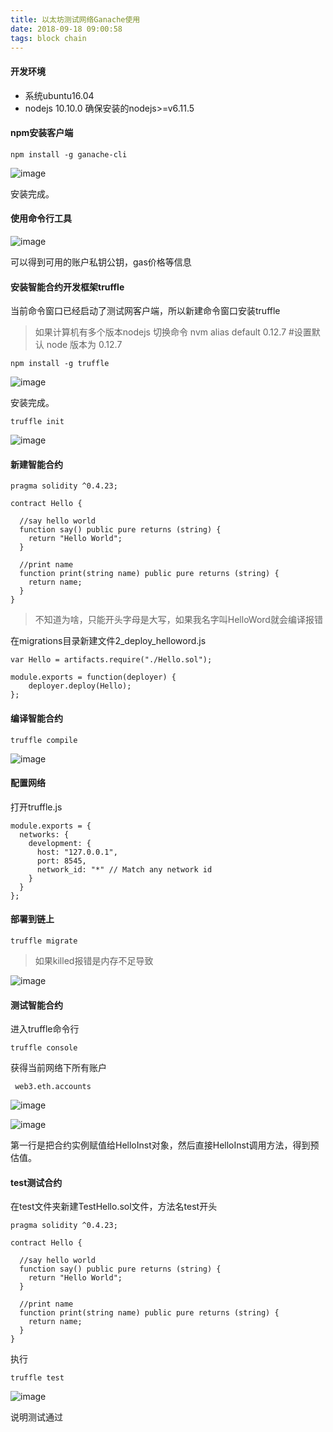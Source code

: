 ```yaml
---
title: 以太坊测试网络Ganache使用
date: 2018-09-18 09:00:58
tags: block chain
---
```


#### 开发环境

+ 系统ubuntu16.04
+ nodejs 10.10.0 确保安装的nodejs>=v6.11.5

#### npm安装客户端

```
npm install -g ganache-cli
```

![image](http://ws4.sinaimg.cn/large/c1b251b3gy1fvdpgxpma0j214a03mwfa.jpg)

安装完成。

#### 使用命令行工具

![image](http://wx1.sinaimg.cn/large/c1b251b3gy1fvdpihjnedj20py0lljw3.jpg)

可以得到可用的账户私钥公钥，gas价格等信息

#### 安装智能合约开发框架truffle

当前命令窗口已经启动了测试网客户端，所以新建命令窗口安装truffle

> 如果计算机有多个版本nodejs 切换命令 nvm alias default 0.12.7 #设置默认 node 版本为 0.12.7

```
npm install -g truffle
```

![image](http://ws2.sinaimg.cn/large/c1b251b3gy1fvdqecu2qej212j03r74v.jpg)

安装完成。

```
truffle init
```

![image](http://ws3.sinaimg.cn/large/c1b251b3gy1fvdqyo4pndj20f206ywf3.jpg)



#### 新建智能合约

```
pragma solidity ^0.4.23;

contract Hello {

  //say hello world
  function say() public pure returns (string) {
    return "Hello World";
  }

  //print name
  function print(string name) public pure returns (string) {
    return name;
  }
}

```

> 不知道为啥，只能开头字母是大写，如果我名字叫HelloWord就会编译报错

在migrations目录新建文件2_deploy_helloword.js

```
var Hello = artifacts.require("./Hello.sol");

module.exports = function(deployer) {
    deployer.deploy(Hello);
};
```

#### 编译智能合约

```
truffle compile
```



![image](http://wx2.sinaimg.cn/large/c1b251b3gy1fvg1gz1x8tj20fx03e74u.jpg)





#### 配置网络

打开truffle.js

```
module.exports = {
  networks: {
    development: {
      host: "127.0.0.1",
      port: 8545,
      network_id: "*" // Match any network id
    }
  }
};
```

#### 部署到链上

```
truffle migrate
```

> 如果killed报错是内存不足导致



![image](http://ws4.sinaimg.cn/large/c1b251b3gy1fvg1igvk3fj218w0botdt.jpg)



#### 测试智能合约

进入truffle命令行

```
truffle console
```

获得当前网络下所有账户

```
 web3.eth.accounts 
```

![image](http://wx3.sinaimg.cn/large/c1b251b3ly1fvfztv3t13j20iz09a764.jpg)



![image](http://wx1.sinaimg.cn/large/c1b251b3gy1fvg1kmi4srj20p203tq3i.jpg)

第一行是把合约实例赋值给HelloInst对象，然后直接HelloInst调用方法，得到预估值。

#### test测试合约

在test文件夹新建TestHello.sol文件，方法名test开头

```
pragma solidity ^0.4.23;

contract Hello {

  //say hello world
  function say() public pure returns (string) {
    return "Hello World";
  }

  //print name
  function print(string name) public pure returns (string) {
    return name;
  }
}
```

执行

```
truffle test
```



![image](http://wx3.sinaimg.cn/large/c1b251b3gy1fvg1y2g9fpj20gb08wq40.jpg)

说明测试通过